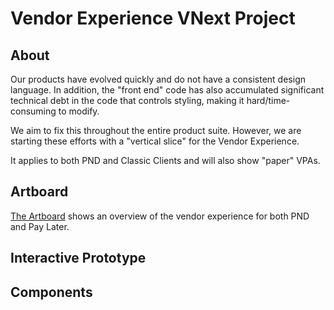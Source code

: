 # Vendor Experience VNext Project
## About
Our products have evolved quickly and do not have a consistent design language. In addition, the "front end" code has also accumulated significant technical debt in the code that controls styling, making it hard/time-consuming to modify.

We aim to fix this throughout the entire product suite. However, we are starting these efforts with a "vertical slice" for the Vendor Experience.

It applies to both PND and Classic Clients and will also show "paper" VPAs.

## Artboard
<a href="https://www.figma.com/file/UgyHTkyvd8zLyZBB64980V/PND-module?node-id=453%3A3344" target="_blank">The Artboard</a> shows an overview of the vendor experience for both PND and Pay Later.


## Interactive Prototype


## Components
